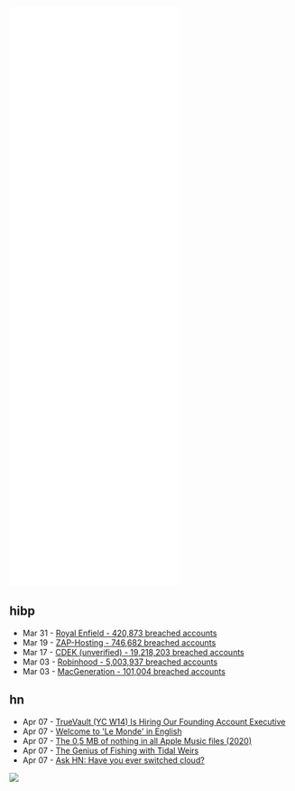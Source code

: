 ![Metrics](https://raw.githubusercontent.com/phixion/phixion/master/metrics.svg)

## hibp

<!--
for https://github.com/phixion/phixion/blob/main/.github/workflows/feeds.yml
-->
<!--START_SECTION:haveibeenpwnd-->
- Mar 31 - [Royal Enfield - 420,873 breached accounts](https://haveibeenpwned.com/PwnedWebsites#RoyalEnfield)
- Mar 19 - [ZAP-Hosting - 746,682 breached accounts](https://haveibeenpwned.com/PwnedWebsites#ZAPHosting)
- Mar 17 - [CDEK (unverified) - 19,218,203 breached accounts](https://haveibeenpwned.com/PwnedWebsites#CDEK)
- Mar 03 - [Robinhood - 5,003,937 breached accounts](https://haveibeenpwned.com/PwnedWebsites#Robinhood)
- Mar 03 - [MacGeneration - 101,004 breached accounts](https://haveibeenpwned.com/PwnedWebsites#MacGeneration)
<!--END_SECTION:haveibeenpwnd-->

## hn

<!--
for https://github.com/phixion/phixion/blob/main/.github/workflows/feeds.yml
-->
<!--START_SECTION:hn-->
- Apr 07 - [TrueVault (YC W14) Is Hiring Our Founding Account Executive](https://www.ycombinator.com/companies/truevault/jobs/4bVCF2r-founding-account-executive)
- Apr 07 - [Welcome to 'Le Monde' in English](https://www.lemonde.fr/en/about-us/article/2022/04/07/welcome-to-le-monde-in-english_5979903_115.html)
- Apr 07 - [The 0,5 MB of nothing in all Apple Music files (2020)](https://www.ctrl.blog/entry/apple-music-nullbytes.html)
- Apr 07 - [The Genius of Fishing with Tidal Weirs](https://nautil.us/the-genius-of-fishing-with-tidal-weirs-15894/)
- Apr 07 - [Ask HN: Have you ever switched cloud?](https://news.ycombinator.com/item?id=30942698)
<!--END_SECTION:hn-->

<!--
for https://yhype.me
-->
![](https://hit.yhype.me/github/profile?user_id=13013670)
